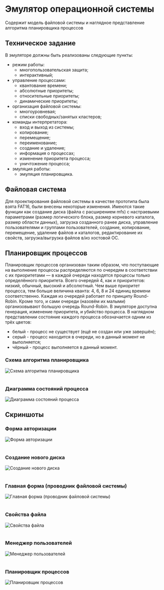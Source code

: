 # Эмулятор операционной системы
Содержит модель файловой системы и наглядное представление алгоритма планировщика процессов

## Техническое задание
В эмуляторе должны быть реализованы следующие пункты:
* режим работы: 
  * многопользовательская защита;
  * интерактивный;
* управление процессами:
  * квантование времени;
  * абсолютные приоритеты;
  * относительные приоритеты;
  * динамические приоритеты;
* организация файловой системы: 
  * многоуровневая;
  * списки свободных/занятых кластеров;
* команды интерпретатора:
  * вход и выход из системы;
  * копирование;
  * перемещение;
  * переименование;
  * создание и удаление;
  * информация о процессах;
  * изменение приоритета процесса;
  * уничтожение процесса;
* эмуляция работы:
  * эмуляция планировщика.

## Файловая система
Для проектирования файловой системы в качестве прототипа была взята FAT16, были внесены некоторые изменения. Имеются такие функции как создание диска (файла с расширением mfs) с настраевыми параметрами (размер логического блока, размер корневого каталога, размер области данных), загрузка созданного ранее диска, управление пользователями и группами пользователей, создание, копирование, перемещение, удаление файлов и каталогов, редактирование их свойств, загрузка/выгрузка файлов в/из хостовой ОС.

## Планировщик процессов
Планировщик процессов организован таким образом, что поступающие на выполнение процессы распределяются по очередям в соответствии с их приоритетами — в каждой очереди находятся процессы только определённого приоритета. Всего очередей 4, как и приоритетов: низкий, обычный, высокий и абсолютный. Чем выше приоритет процесса, тем больше величина кванта: 4, 6, 8 и 24 единиц времени соответственно. Каждая из очередей работает по принципу Round-Robin. Кроме того, и сами очереди (назовём их малыми) организовывают большую очередь Round-Robin. В эмуляторе доступна генерация, изменение приоритета, и убийство процесса. В наглядном представлении состояние каждого процесса обозначается одним из трёх цветов: 
- белый - процесс не существует (ещё не создан или уже завершён);
- серый - процесс находится в очереди, но в данный момент не выполняется;
- чёрный - процесс выполняется в данный момент.

### Схема алгоритма планировщика
![Схема алгоритма планировщика](https://i.imgur.com/7HecQ1e.png)
<br>
<br>
### Диаграмма состояний процесса
![Диаграмма состояний процесса](https://i.imgur.com/2Zzevpp.png)

## Скриншоты
### Форма авторизации
![Форма авторизации](https://i.imgur.com/ziZINF9.png)
<br>
<br>
### Создание нового диска
![Создание нового диска](https://i.imgur.com/JfKkFiK.png)
<br>
<br>
### Главная форма (проводник файловой системы)
![Главная форма (проводник файловой системы)](https://i.imgur.com/Fu7cxHU.png)
<br>
<br>
### Свойства файла
![Свойства файла](https://i.imgur.com/oNKsDxr.png)
<br>
<br>
### Менеджер пользователей
![Менеджер пользователей](https://i.imgur.com/BHFASwR.png)
<br>
<br>
### Планировщик процессов
![Планировщик процессов](https://i.imgur.com/3p4a9Gq.png)
